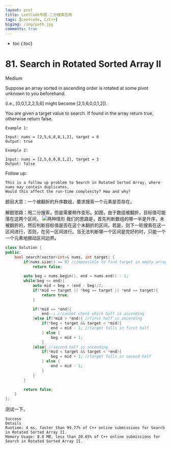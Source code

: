 ```yaml
---
layout: post
title: LeetCode专题-二分搜索应用
tags: [Leetcode, C/C++]
bigimg: /img/path.jpg
comments: true
---
```


* toc
{:toc}

# 81. Search in Rotated Sorted Array II

Medium

Suppose an array sorted in ascending order is rotated at some pivot unknown to you beforehand.

(i.e., [0,0,1,2,2,5,6] might become [2,5,6,0,0,1,2]).

You are given a target value to search. If found in the array return true, otherwise return false.
```
Example 1:

Input: nums = [2,5,6,0,0,1,2], target = 0
Output: true

Example 2:

Input: nums = [2,5,6,0,0,1,2], target = 3
Output: false
```
Follow up:

    This is a follow up problem to Search in Rotated Sorted Array, where nums may contain duplicates.
    Would this affect the run-time complexity? How and why?

题目大意：一个被翻折的升序数组，要求搜索一个元素是否存在。

解题思路：用二分搜索，但是需要稍作变形。如图，由于数组被翻折，目标值可能落在这两个区间，
![两种情形](https://img-blog.csdn.net/20160607112155596?watermark/2/text/aHR0cDovL2Jsb2cuY3Nkbi5uZXQv/font/5a6L5L2T/fontsize/400/fill/I0JBQkFCMA==/dissolve/70/gravity/Center)
我们的思路是，首先判断数组的哪一半是升序，未被翻折的，然后判断目标值是否在这个未翻折的区间，若是，则下一轮搜索在这一区间进行，否则，在另一区间进行。当无法判断哪一个区间是完好的时，只能一个一个元素地挪动区间边界。

```c++
class Solution {
public:
    bool search(vector<int>& nums, int target) {
        if(nums.size() == 0) //impossible to find target in empty array
            return false;
        
        auto beg = nums.begin(), end = nums.end() - 1;
        while(beg <= end){
            auto mid = beg + (end - beg)/2;
            if(*mid == target || *beg == target || *end == target){
                return true;
            }

            if(*mid == *end){ 
                end--; //cannot check which half is ascending
            }else if(*mid > *end){ //first half is ascending
                if(*beg < target && target < *mid){
                    end = mid - 1; //target fulls in first half
                } else {
                    beg = mid + 1;
                }
            }else{ //second half is ascending
                if(*mid < target && target < *end){
                    beg = mid + 1; //target fulls in second half
                } else {
                    end = mid - 1;
                }
            }
        }

        return false;        
    }
};
```
测试一下，
```
Success
Details
Runtime: 4 ms, faster than 99.77% of C++ online submissions for Search in Rotated Sorted Array II.
Memory Usage: 8.8 MB, less than 20.65% of C++ online submissions for Search in Rotated Sorted Array II.
```